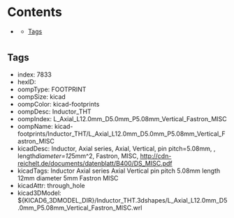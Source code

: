 



Contents
========

* [](#)
	* [Tags](#tags)

# 

## Tags

- index: 7833
- hexID: 
- oompType: FOOTPRINT
- oompSize: kicad
- oompColor: kicad-footprints
- oompDesc: Inductor_THT
- oompIndex: L_Axial_L12.0mm_D5.0mm_P5.08mm_Vertical_Fastron_MISC
- oompName: kicad-footprints/Inductor_THT/L_Axial_L12.0mm_D5.0mm_P5.08mm_Vertical_Fastron_MISC
- kicadDesc: Inductor, Axial series, Axial, Vertical, pin pitch=5.08mm, , length*diameter=12*5mm^2, Fastron, MISC, http://cdn-reichelt.de/documents/datenblatt/B400/DS_MISC.pdf
- kicadTags: Inductor Axial series Axial Vertical pin pitch 5.08mm  length 12mm diameter 5mm Fastron MISC
- kicadAttr: through_hole
- kicad3DModel: ${KICAD6_3DMODEL_DIR}/Inductor_THT.3dshapes/L_Axial_L12.0mm_D5.0mm_P5.08mm_Vertical_Fastron_MISC.wrl
